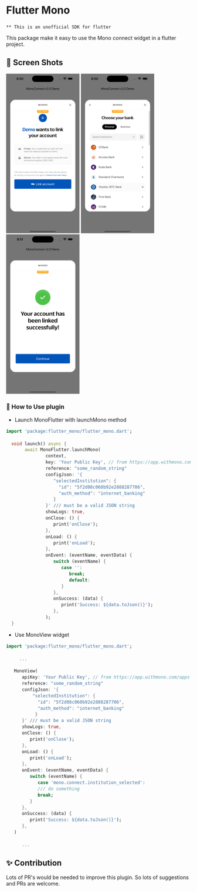 # Flutter Mono

`** This is an unofficial SDK for flutter`

This package make it easy to use the Mono connect widget in a flutter project.

## 📸 Screen Shots

<p float="left">
<img src="https://github.com/Zfinix/flutter_mono/blob/main/1.png?raw=true" width="200">
<img src="https://github.com/Zfinix/flutter_mono/blob/main/2.png?raw=true" width="200">
<img src="https://github.com/Zfinix/flutter_mono/blob/main/3.png?raw=true" width="200">
</p>

### 🚀 How to Use plugin

- Launch MonoFlutter with launchMono method

```dart
import 'package:flutter_mono/flutter_mono.dart';

  void launch() async {
       await MonoFlutter.launchMono(
               context,
               key: 'Your Public Key', // from https://app.withmono.com/apps
               reference: "some_random_string"
               configJson: '{
                  "selectedInstitution": {
                    "id": "5f2d08c060b92e2888287706", 
                    "auth_method": "internet_banking" 
                  }
               }' /// must be a valid JSON string
               showLogs: true,
               onClose: () {
                  print('onClose');
               },
               onLoad: () {
                  print('onLoad');
               },
               onEvent: (eventName, eventData) {
                  switch (eventName) {
                     case '':
                        break;
                        default:
                     }
                  },
                  onSuccess: (data) {
                     print('Success: ${data.toJson()}');
                  },
               );
  }
```

- Use MonoView widget

```dart
import 'package:flutter_mono/flutter_mono.dart';

     ...

   MonoView(
      apiKey: 'Your Public Key', // from https://app.withmono.com/apps
      reference: "some_random_string"
      configJson: '{
          "selectedInstitution": {
            "id": "5f2d08c060b92e2888287706", 
            "auth_method": "internet_banking" 
           }
      }' /// must be a valid JSON string
      showLogs: true,
      onClose: () {
         print('onClose');
      },
      onLoad: () {
         print('onLoad');
      },
      onEvent: (eventName, eventData) {
         switch (eventName) {
            case 'mono.connect.institution_selected':
            /// do something
            break;
         }
      },
      onSuccess: (data) {
         print('Success: ${data.toJson()}');
      },
   )

      ...

```

## ✨ Contribution

Lots of PR's would be needed to improve this plugin. So lots of suggestions and PRs are welcome.
